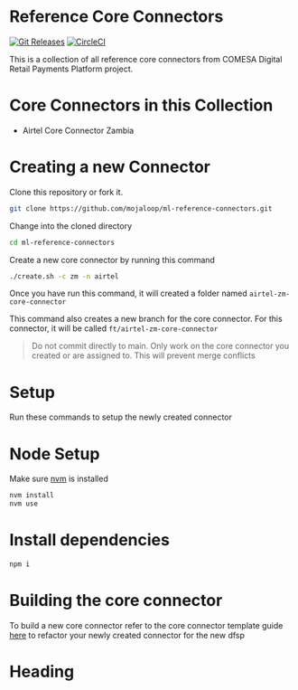 # Reference Core Connectors
[![Git Releases](https://img.shields.io/github/release/mojaloop/ml-reference-connectors.svg?style=flat)](https://github.com/mojaloop/ml-reference-connectors/releases)
[![CircleCI](https://circleci.com/gh/mojaloop/ml-reference-connectors.svg?style=svg)](https://circleci.com/gh/mojaloop/ml-reference-connectors)

This is a collection of all reference core connectors from COMESA Digital Retail Payments Platform project.


# Core Connectors in this Collection
- Airtel Core Connector Zambia

# Creating a new Connector
Clone this repository or fork it.

```bash
git clone https://github.com/mojaloop/ml-reference-connectors.git
```

Change into the cloned directory
```bash
cd ml-reference-connectors
```

Create a new core connector by running this command

```bash
./create.sh -c zm -n airtel
```

Once you have run this command, it will created a folder named `airtel-zm-core-connector`

This command also creates a new branch for the core connector. For this connector, it will be called `ft/airtel-zm-core-connector`

> Do not commit directly to main. Only work on the core connector you created or are assigned to. This will prevent merge conflicts

# Setup
Run these commands to setup the newly created connector

# Node Setup
Make sure [nvm](https://github.com/nvm-sh/nvm) is installed

```bash
nvm install
nvm use
```

# Install dependencies
```bash
npm i
```

# Building the core connector
To build a new core connector refer to the core connector template guide [here](./template-docs/README.md) to refactor your newly created connector for the new dfsp

# Heading


